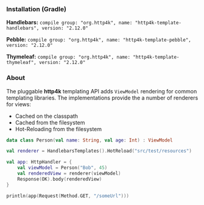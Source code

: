 ### Installation (Gradle)
**Handlebars:** ```compile group: "org.http4k", name: "http4k-template-handlebars", version: "2.12.0"```

**Pebble:** ```compile group: "org.http4k", name: "http4k-template-pebble", version: "2.12.0"```

**Thymeleaf:** ```compile group: "org.http4k", name: "http4k-template-thymeleaf", version: "2.12.0"```

### About
The pluggable **http4k** templating API adds `ViewModel` rendering for common templating libraries. The implementations provide the a number of renderers for views:
* Cached on the classpath
* Cached from the filesystem
* Hot-Reloading from the filesystem

```kotlin
data class Person(val name: String, val age: Int) : ViewModel

val renderer = HandlebarsTemplates().HotReload("src/test/resources")

val app: HttpHandler = {
    val viewModel = Person("Bob", 45)
    val renderedView = renderer(viewModel)
    Response(OK).body(renderedView)
}

println(app(Request(Method.GET, "/someUrl")))
```
